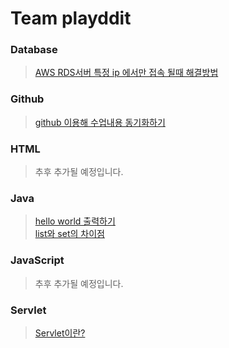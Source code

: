 # Team playddit

### Database
>[AWS RDS서버 특정 ip 에서만 접속 될때 해결방법](shane/aws_security/aws_security.md)

### Github
>[github 이용해 수업내용 동기화하기](shane/github/github.md)<br/>

### HTML
>추후 추가될 예정입니다.

### Java
>[hello world 출력하기](josh/hello_world/helloworld.md)    
>[list와 set의 차이점](scarlett/notion/HIGH.md)<br/>

### JavaScript
>추후 추가될 예정입니다.

### Servlet
>[Servlet이란?](summer/servlet/Servlet.md)<br/>
